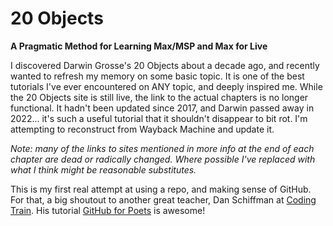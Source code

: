 # 20 Objects
__A Pragmatic Method for Learning Max/MSP and Max for Live__

I discovered Darwin Grosse's 20 Objects about a decade ago, and recently wanted to refresh my memory on some basic topic. It is one of the best tutorials I've ever encountered on ANY topic, and deeply inspired me. While the 20 Objects site is still live, the link to the actual chapters is no longer functional. It hadn't been updated since 2017, and Darwin passed away in 2022... it's such a useful tutorial that it shouldn't disappear to bit rot. I'm attempting to reconstruct from Wayback Machine and update it.

*Note: many of the links to sites mentioned in more info at the end of each chapter are dead or radically changed. Where possible I've replaced with what I think might be reasonable substitutes.*

This is my first real attempt at using a repo, and making sense of GitHub. For that, a big shoutout to another great teacher, Dan Schiffman at [Coding Train](https://thecodingtrain.com/ "All aboard!!!"). His tutorial [GitHub for Poets](https://www.youtube.com/playlist?list=PLRqwX-V7Uu6ZF9C0YMKuns9sLDzK6zoiV) is awesome!
